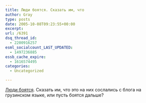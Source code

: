 ```yaml
---
title: Люди боятся. Сказать им, что
author: Gray
type: posts
date: 2005-10-08T09:23:55+00:00
excerpt:
url: /6391
dsq_thread_id:
  - 2200916257
esml_socialcount_LAST_UPDATED:
  - 1497236885
essb_cache_expire:
  - 1616574495
categories:
  - Uncategorized

---
```








<a href="http://blog.jumplink.ru/masulmani-upomyanuli-nash-blog.html" target="_blank">Люди боятся</a>. Сказать им, что это на них сослались с блога на грузинском языке, или пусть боятся дальше?